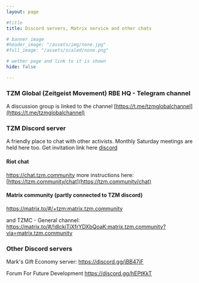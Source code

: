 ```yaml
---
layout: page

#title
title: Discord servers, Matrix service and other chats

# banner image
#header_image: "/assets/img/none.jpg"
#full_image: "/assets/scaled/none.png"

# wether page and link to it is shown
hide: false

---
```


### TZM Global (Zeitgeist Movement) RBE HQ - Telegram channel 

A discussion group is linked to the channel [https://t.me/tzmglobalchannel](https://t.me/tzmglobalchannel)

### TZM Discord server

A friendly place to chat with other activists. Monthly Saturday meetings are held here too. Get invitation link here [discord](/discord)

#### Riot chat
https://chat.tzm.community
more instructions here: [https://tzm.community/chat](https://tzm.community/chat)

#### Matrix community (partly connected to TZM discord)
https://matrix.to/#/+tzm:matrix.tzm.community

and TZMC - General channel:
https://matrix.to/#/!dlckiTiXfrYDXbQoaK:matrix.tzm.community?via=matrix.tzm.community

### Other Discord servers
Mark's Gift Economy server: https://discord.gg/jBB47jF

Forum For Future Development https://discord.gg/hEPtKkT
